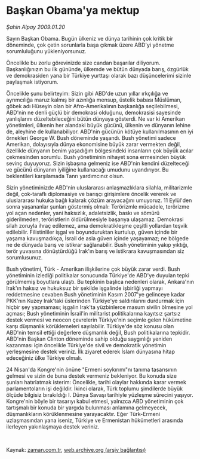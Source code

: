 # Başkan Obama'ya mektup

*Şahin Alpay 2009.01.20*

<tr><td class="metin" colspan="2" style="padding-top: 20px; padding-left: 5px; padding-right: 10px;">Sayın Başkan Obama. Bugün ülkeniz ve dünya tarihinin çok kritik bir döneminde, çok çetin sorunlarla başa çıkmak üzere ABD'yi yönetme sorumluluğunu yükleniyorsunuz.</td></tr><tr><td class="metin" colspan="2" style="padding-top: 20px; padding-left: 5px; padding-right: 10px;"><p> Öncelikle bu zorlu görevinizde size candan başarılar diliyorum. Başkanlığınızın bu ilk gününde, ülkemde ve bütün dünyada barış, özgürlük ve demokrasiden yana bir Türkiye yurttaşı olarak bazı düşüncelerimi sizinle paylaşmak istiyorum. 
<p>Öncelikle şunu belirteyim: Sizin gibi ABD'de uzun yıllar ırkçılığa ve ayrımcılığa maruz kalmış bir azınlığa mensup, üstelik babası Müslüman, göbek adı Hüseyin olan bir Afro-Amerikalının başkanlığa seçilebilmesi, ABD'nin ne denli güçlü bir demokrasi olduğunu, demokrasisi sayesinde yanlışlarını düzeltebileceğini bütün dünyaya gösterdi. Ne var ki Amerikan yönetimleri, ülkenin her alandaki büyük gücünü, ülkenin ve dünyanın lehine de, aleyhine de kullanabiliyor. ABD'nin gücünün kötüye kullanılmasının en iyi örnekleri George W. Bush döneminde yaşandı. Bush yönetimi sadece Amerikan, dolayısıyla dünya ekonomisine büyük zarar vermekten değil, özellikle dünyanın benim yaşadığım bölgesindeki insanların çok büyük acılar çekmesinden sorumlu. Bush yönetiminin nihayet sona ermesinden büyük sevinç duyuyoruz. Sizin işbaşına gelmeniz ise ABD'nin kendini düzelteceği ve gücünü dünyanın iyiliğine kullanacağı umudunu uyandırıyor. Bu beklentileri karşılamada Tanrı yardımcınız olsun. 
<p>Sizin yönetiminizde ABD'nin uluslararası anlaşmazlıklara silahla, militarizmle değil, çok-taraflı diplomasiye ve barışçı girişimlere öncelik vererek ve uluslararası hukuka bağlı kalarak çözüm arayacağını umuyoruz. 11 Eylül'den sonra yaşananlar şunları göstermiş olmalı: Terörizmle mücadele, terörizme yol açan nedenler, yani haksızlık, adaletsizlik, baskı ve sömürü giderilmeden, teröristlerin öldürülmesiyle başarıya ulaşamaz. Demokrasi silah zoruyla ihraç edilemez, ama demokratikleşme çeşitli yollardan teşvik edilebilir. Filistinliler işgal ve boyunduruktan kurtulup, güven içinde bir yaşama kavuşmadıkça, İsrail de asla güven içinde yaşayamaz; ne bölgede ne de dünyada barış ve istikrar sağlanabilir. Bush yönetiminin yakıp yıktığı, terör yuvasına dönüştürdüğü Irak'ın barış ve istikrara kavuşmasından siz sorumlusunuz. 
<p>Bush yönetimi, Türk - Amerikan ilişkilerine çok büyük zarar verdi. Bush yönetiminin izlediği politikalar sonucunda Türkiye'de ABD'ye duyulan tepki görülmemiş boyutlara ulaştı. Bu tepkinin başlıca nedenleri olarak, Ankara'nın Irak'ın haksız ve hukuksuz bir şekilde işgalinde işbirliği yapmayı reddetmesine cevaben Bush yönetiminin Kasım 2007'ye gelinceye kadar PKK'nın Kuzey Irak'taki üslerinden Türkiye'ye saldırılarını durdurmak için hiçbir şey yapmaması; işgalin Irak'ta yüzbinlerce masum sivilin ölmesine yol açması; Bush yönetiminin İsrail'in militarist politikalarına kayıtsız şartsız destek vermesi ve neocon çevrelerin Türkiye'nin seçimle gelen hükümetine karşı düşmanlık körüklemeleri sayılabilir. Türkiye'de söz konusu olan ABD'nin temsil ettiği değerlere düşmanlık değil, Bush politikalarına tepkidir. ABD'nin Başkan Clinton döneminde sahip olduğu saygınlığı yeniden kazanması için öncelikle Türkiye'de sivil ve demokratik yönetimin yerleşmesine destek veriniz. İlk ziyaret ederek İslam dünyasına hitap edeceğiniz ülke Türkiye olmalı.
<p>24 Nisan'da Kongre'nin önüne "Ermeni soykırımı"nı tanıma tasarısının gelmesi ve sizin de buna destek vermeniz bekleniyor. Bu konuda size şunları hatırlatmak isterim: Öncelikle, tarihi olaylar hakkında karar vermek parlamentoların işi değildir. İkinci olarak, Türk toplumu şimdilerde büyük ölçüde bilgisiz bırakıldığı I. Dünya Savaşı tarihiyle yüzleşme sürecini yaşıyor. Kongre'nin böyle bir tasarıyı kabul etmesi, yalnızca ABD yönetiminin çok tartışmalı bir konuda bir yargıda bulunması anlamına gelmeyecek, düşmanlıkların körüklenmesine yarayacaktır. Eğer Türk-Ermeni uzlaşmasından yana iseniz, Türkiye ve Ermenistan hükümetleri arasında ilerleyen yakınlaşmaya destek veriniz.
<p><br/></p></p></p></p></p></p></td></tr>

Kaynak: [zaman.com.tr](http://zaman.com.tr/yazar.do?yazino=805695), [web.archive.org (arşiv bağlantısı)](http://web.archive.org/web/20090228014258/http://zaman.com.tr:80/yazar.do?yazino=805695)
